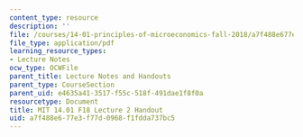 ```yaml
---
content_type: resource
description: ''
file: /courses/14-01-principles-of-microeconomics-fall-2018/a7f488e677e3f77d0968f1fdda737bc5_MIT14_01F18_handout2.pdf
file_type: application/pdf
learning_resource_types:
- Lecture Notes
ocw_type: OCWFile
parent_title: Lecture Notes and Handouts
parent_type: CourseSection
parent_uid: e4635a41-3517-f55c-518f-491dae1f8f0a
resourcetype: Document
title: MIT 14.01 F18 Lecture 2 Handout
uid: a7f488e6-77e3-f77d-0968-f1fdda737bc5
---
```

